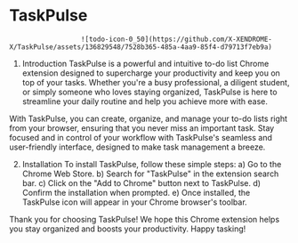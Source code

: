 # TaskPulse
                      ![todo-icon-0_50](https://github.com/X-XENDROME-X/TaskPulse/assets/136829548/7528b365-485a-4aa9-85f4-d79713f7eb9a)

1) Introduction
TaskPulse is a powerful and intuitive to-do list Chrome extension designed to supercharge your productivity and keep you on top of your tasks. Whether you're a busy professional, a diligent student, or simply someone who loves staying organized, TaskPulse is here to streamline your daily routine and help you achieve more with ease.

With TaskPulse, you can create, organize, and manage your to-do lists right from your browser, ensuring that you never miss an important task. Stay focused and   in control of your workflow with TaskPulse's seamless and user-friendly interface, designed to make task management a breeze.

2) Installation
To install TaskPulse, follow these simple steps:
a) Go to the Chrome Web Store.
b) Search for "TaskPulse" in the extension search bar.
c) Click on the "Add to Chrome" button next to TaskPulse.
d) Confirm the installation when prompted.
e) Once installed, the TaskPulse icon will appear in your Chrome browser's toolbar.

Thank you for choosing TaskPulse! We hope this Chrome extension helps you stay organized and boosts your productivity. Happy tasking!

